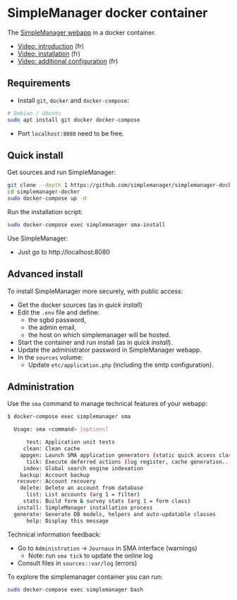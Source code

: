 # SimpleManager docker container

The [SimpleManager webapp](https://www.simplemanager.org) in a docker container.

- [Video: introduction](https://www.youtube.com/watch?v=Mnawp73GuL8) (fr)
- [Video: installation](https://www.youtube.com/watch?v=koRJPe6UVq0) (fr)
- [Video: additional configuration](https://www.youtube.com/watch?v=3FiXlhZEx8s) (fr)

## Requirements

* Install `git`, `docker` and `docker-compose`:

```bash
# Debian / Ubuntu
sudo apt install git docker docker-compose
```

* Port `localhost:8080` need to be free.

## Quick install

Get sources and run SimpleManager:

```bash
git clone --depth 1 https://github.com/simplemanager/simplemanager-docker
cd simplemanager-docker
sudo docker-compose up -d
```

Run the installation script:

```bash
sudo docker-compose exec simplemanager sma-install
```

Use SimpleManager:

- Just go to http://localhost:8080

## Advanced install

To install SimpleManager more securely, with public access:

* Get the docker sources (as in _quick install_)
* Edit the `.env` file and define:
	- the sgbd password,
	- the admin email,
	- the host on which simplemanager will be hosted.
* Start the container and run install (as in _quick install_).
* Update the administrator password in SimpleManager webapp.
* In the `sources` volume:
	- Update `etc/application.php` (including the smtp configuration).

## Administration

Use the `sma` command to manage technical features of your webapp:

```bash
$ docker-compose exec simplemanager sma

  Usage: sma <command> [options]

      test: Application unit tests
     clean: Clean cache
    appgen: Launch SMA application generators (static quick access classes)
      tick: Execute deferred actions (log register, cache generation...)
     index: Global search engine indexation
    backup: Account backup
   recover: Account recovery
    delete: Delete an account from database
      list: List accounts (arg 1 = filter)
     stats: Build form & survey stats (arg 1 = form class)
   install: SimpleManager installation process
  generate: Generate DB models, helpers and auto-updatable classes
      help: Display this message
```

Technical information feedback:

* Go to `Administration` -> `Journaux` in SMA interface (warnings)
	- Note: run `sma tick` to update the online log
* Consult files in `sources::var/log` (errors)

To explore the simplemanager container you can run:

```bash
sudo docker-compose exec simplemanager bash
```
